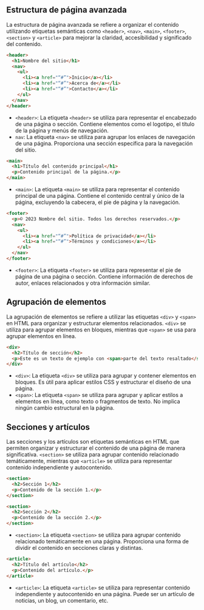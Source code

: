 ## Estructura de página avanzada

La estructura de página avanzada se refiere a organizar el contenido utilizando etiquetas semánticas como `<header>`, `<nav>`, `<main>`, `<footer>`, `<section>` y `<article>` para mejorar la claridad, accesibilidad y significado del contenido.

```html
<header>
  <h1>Nombre del sitio</h1>
  <nav>
    <ul>
      <li><a href="“#”">Inicio</a></li>
      <li><a href="“#”">Acerca de</a></li>
      <li><a href="“#”">Contacto</a></li>
    </ul>
  </nav>
</header>
```

- `<header>`: La etiqueta `<header>` se utiliza para representar el encabezado de una página o sección. Contiene elementos como el logotipo, el título de la página y menús de navegación.
- `nav`: La etiqueta `<nav>` se utiliza para agrupar los enlaces de navegación de una página. Proporciona una sección específica para la navegación del sitio.

```html
<main>
  <h1>Título del contenido principal</h1>
  <p>Contenido principal de la página.</p>
</main>
```

- `<main>`: La etiqueta `<main>` se utiliza para representar el contenido principal de una página. Contiene el contenido central y único de la página, excluyendo la cabecera, el pie de página y la navegación.

```html
<footer>
  <p>© 2023 Nombre del sitio. Todos los derechos reservados.</p>
  <nav>
    <ul>
      <li><a href="“#”">Política de privacidad</a></li>
      <li><a href="“#”">Términos y condiciones</a></li>
    </ul>
  </nav>
</footer>
```

- `<footer>`: La etiqueta `<footer>` se utiliza para representar el pie de página de una página o sección. Contiene información de derechos de autor, enlaces relacionados y otra información similar.

## Agrupación de elementos

La agrupación de elementos se refiere a utilizar las etiquetas `<div>` y `<span>` en HTML para organizar y estructurar elementos relacionados. `<div>` se utiliza para agrupar elementos en bloques, mientras que `<span>` se usa para agrupar elementos en línea.

```html
<div>
  <h2>Título de sección</h2>
  <p>Este es un texto de ejemplo con <span>parte del texto resaltado</span>.</p>
</div>
```

- `<div>`: La etiqueta `<div>` se utiliza para agrupar y contener elementos en bloques. Es útil para aplicar estilos CSS y estructurar el diseño de una página.
- `<span>`: La etiqueta `<span>` se utiliza para agrupar y aplicar estilos a elementos en línea, como texto o fragmentos de texto. No implica ningún cambio estructural en la página.

## Secciones y artículos

Las secciones y los artículos son etiquetas semánticas en HTML que permiten organizar y estructurar el contenido de una página de manera significativa. `<section>` se utiliza para agrupar contenido relacionado temáticamente, mientras que `<article>` se utiliza para representar contenido independiente y autocontenido.

```html
<section>
  <h2>Sección 1</h2>
  <p>Contenido de la sección 1.</p>
</section>

<section>
  <h2>Sección 2</h2>
  <p>Contenido de la sección 2.</p>
</section>
```

- `<section>`: La etiqueta `<section>` se utiliza para agrupar contenido relacionado temáticamente en una página. Proporciona una forma de dividir el contenido en secciones claras y distintas.

```html
<article>
  <h2>Título del artículo</h2>
  <p>Contenido del artículo.</p>
</article>
```

- `<article>`: La etiqueta `<article>` se utiliza para representar contenido independiente y autocontenido en una página. Puede ser un artículo de noticias, un blog, un comentario, etc.

